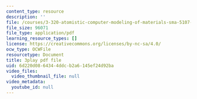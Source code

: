 ```yaml
---
content_type: resource
description: ''
file: /courses/3-320-atomistic-computer-modeling-of-materials-sma-5107-spring-2005/6d220d0864344ddcb2a6145ef24d92ba_egK3Cih11J4.pdf
file_size: 96071
file_type: application/pdf
learning_resource_types: []
license: https://creativecommons.org/licenses/by-nc-sa/4.0/
ocw_type: OCWFile
resourcetype: Document
title: 3play pdf file
uid: 6d220d08-6434-4ddc-b2a6-145ef24d92ba
video_files:
  video_thumbnail_file: null
video_metadata:
  youtube_id: null
---
```

